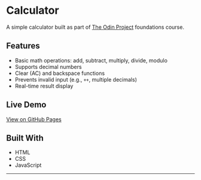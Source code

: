 # Calculator

A simple calculator built as part of [The Odin Project](https://www.theodinproject.com/) foundations course.

## Features

- Basic math operations: add, subtract, multiply, divide, modulo
- Supports decimal numbers
- Clear (AC) and backspace functions
- Prevents invalid input (e.g., `++`, multiple decimals)
- Real-time result display

## Live Demo

[View on GitHub Pages](https://yourusername.github.io/calculator)

## Built With

- HTML
- CSS
- JavaScript

---

